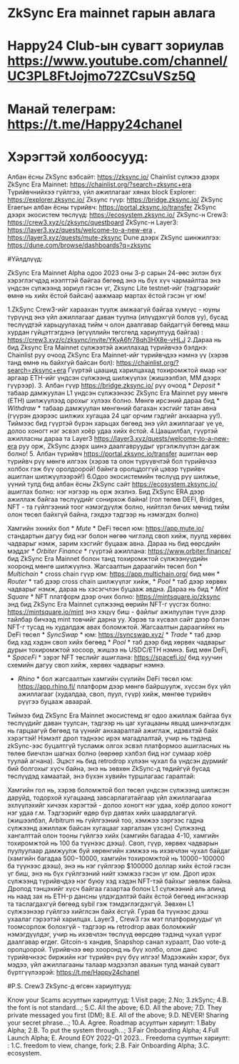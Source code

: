 # ZkSync Era mainnet гарын авлага

# Happy24 Club-ын сувагт зориулав https://www.youtube.com/channel/UC3PL8FtJojmo72ZCsuVSz5Q

# Манай телеграм: https://t.me/Happy24chanel

# Хэрэгтэй холбоосууд:
Албан ёсны ZkSync вэбсайт: https://zksync.io/ 
Chainlist сүлжээ дээрх ZkSync Era Mainnet: https://chainlist.org/?search=zksync+era
Түрийвчнийхээ гүйлгээ, үйл ажиллагааг хянах block Explorer: https://explorer.zksync.io/
Zksync гүүр: https://bridge.zksync.io/
ZkSync Eraегын албан ёсны түрийвч: https://portal.zksync.io/transfer
ZkSync дээрх экосистем төслүүд: https://ecosystem.zksync.io/
ZkSync-н Crew3: https://crew3.xyz/c/zksync/questboard
ZkSync-н Layer3: https://layer3.xyz/quests/welcome-to-a-new-era , https://layer3.xyz/quests/mute-zksync
Dune дээрх ZkSync шинжилгээ: https://dune.com/browse/dashboards?q=zksync

#Үйлдлүүд:

ZkSync Era Mainnet Alpha одоо 2023 оны 3-р сарын 24-өөс эхлэн бүх хэрэглэгчдэд нээлттэй байгаа бөгөөд энэ нь бүх хүч чармайлтаа энэ үндсэн сүлжээнд зориул гэсэн үг,
Zksync Lite testnet-ийг (тэдгээрийг өмнө нь хийх ёстой байсан) аажмаар мартах ёстой гэсэн үг юм!

1.ZkSync Crew3-ийг хараахан туулж амжаагүй байгаа хүмүүс - юуны түрүүнд  энэ үйл ажиллагааг даван туулна (илүүдэхгүй болов уу), бусад төслүүдтэй харьцуулахад тийм ч олон даалгавар байдаггүй бөгөөд маш хурдан гүйцэтгэгдэнэ (өгүүллийн төгсгөлд хариултууд байгаа) : https://crew3.xyz/c/zksync/invite/YKyA6fr78qh3HX8e-vHLJ
2.Дараа нь бид Zksync Era Mainnet сүлжээтэй ажиллахад түрийвчээ бэлднэ:
Chainlist руу очоод ZkSync Era Mainnet-ийг түрийвчдээ нэмнэ үү (хэрэв танд өмнө нь байхгүй байсан бол): https://chainlist.org/?search=zksync+era
Гүүртэй цаашид харилцахад тохиромжтой ямар нэг аргаар ETH-ийг үндсэн сүлжээнд шилжүүлэх (жишээлбэл, ММ дээрх гүүрээр).
3. Албан гүүр https://bridge.zksync.io/ рүү очоод * *Deposit* * табаар дамжуулан L1 үндсэн сүлжээнээс ZkSync Era Mainnet руу мөнгө (ETH) шилжүүлээд орохыг хүлээх болно. Мөнгө ирсэний дараа бид * *Withdraw* * табаар дамжуулан мөнгөний багахан хэсгийг татан авна (гүүрэн дээрээс шилжих хугацаа 24 цаг орчим гэдгийг анхаарна уу!). Тиймээс бид гүүртэй бүрэн харьцах бөгөөд энэ үйл ажиллагааг үе үе, долоо хоногт нэг эсвэл хоёр удаа хийх ёстой.
4.Цаашилбал, гүүртэй ажилласны дараа та Layer3 https://layer3.xyz/quests/welcome-to-a-new-era руу орж, ZkSync дээрх шинэ даалгавруудыг үргэлжлүүлэн дагаж болно!
5. Албан түрийвч https://portal.zksync.io/transfer ашиглан өөр түрийвч рүү мөнгө илгээх (хэрэв та олон түрүүвчтэй бол түрийвчээ холбох гэж бүү оролдоорой! байнга оролцдоггүй цэвэр түрийвч ашиглан шилжүүлээрэй!)
6.Одоо экосистемийн төслүүд рүү шилжье, үүний тулд бид албан ёсны ZkSync сайт https://ecosystem.zksync.io/ ашиглах болно: нэг нэгээр нь орж эхэлнэ. Бид ZkSync ERA дээр ажиллаж байгаа төслүүдийг сонирхож байна! (гол төлөв DEFI, Bridges, NFT - та гүйлгээний тоог нэмэгдүүлж болно, нийтлэл бичих мөчид тийм олон төсөл байхгүй байна, гэхдээ тэдгээр нь нэмэгдэх болно)

Хамгийн эхнийх  бол * *Mute* * DeFi төсөл юм: https://app.mute.io/ стандартын дагуу бид нэг болон нөгөө чиглэлд своп хийж, пуулд хөрвөх чадварыг нэмж, зарим хэсгийг буцааж авна.
Дараа нь бид өөрсдийн мэддэг * *Orbiter Finance* * гүүртэй ажиллана: https://www.orbiter.finance/ бид ZkSync Era Mainnet болон танд тохиромжтой сүлжээнүүдийн хооронд мөнгө шилжүүлнэ.
Жагсаалтын дараагийн төсөл бол * *Multichain* * cross chain гүүр юм: https://app.multichain.org/ бид мөн * *Router* * таб дээр cross chain шилжүүлэг хийж, * *Pool* * таб дээр хөрвөх чадварыг нэмж, дараа нь хэсэгчлэн буцааж авдна.
Дараа нь бид * *Mint Square* * NFT платформ дээр очих болно: https://mintsquare.io/zksync энд бид ZkSync Era Mainnet сүлжээнд өөрийн NFT-г үүсгэх болно: https://mintsquare.io/mint энэ хэцүү биш - файлыг ажилуулан түүн дээр тайлбар бичээд mint товчийг дарна уу. Хэрэв та хүсвэл сайт дээр бэлэн NFT-г тусад нь худалдаж авах боломжтой.
Жагсаалтын дараагийнх нь DeFi төсөл * *SyncSwap* * юм: https://syncswap.xyz/ * *Trade* * таб дээр бид хэд хэдэн своп хийх бөгөөд * *Pool* * таб дээр бид хөрвөх чадварыг дурын тохиромжтой хосоор, жишээ нь USDC/ETH нэмнэ.
Бид мөн DeFi, * *SpaceFi* *  зэрэг NFT төслийг ашиглана: https://spacefi.io/ бид хуучин схемийн дагуу своп хийж, хөрвөх чадварыг нэмнэ.
* *Rhino* * бол жагсаалтын хамгийн сүүлийн DeFi төсөл юм: https://app.rhino.fi/ платформ дээр мөнгө байршуулж, хүссэн бүх үйл ажиллагааг (худалдаа, своп, пуул, гүүр) хийж, мөнгөө түрийвч рүүгээ буцааж аваарай.

Тиймээ бид ZkSync Era Mainnet экосистемд яг одоо ажиллаж байгаа бүх төслүүдийг даван туулсан, тэдгээр нь цаг хугацааны явцад шинэчлэгдэх нь гарцаагүй бөгөөд та үүнийг анхааралтай ажиглаж, идэвхтэй байх хэрэгтэй! Нэмэлт дроп тэднээс ирэх магадлалтай, учир нь тэдэнд zkSync-ээс буцалтгүй тусламж олгох эсвэл платформоо ашигласных нь төлөө биечлэн шагнах болно (өөрөөр хэлбэл бид нэг сумаар хоёр туулай агнана). Эцэст нь бид retrodrop хүлээн чухал ба үндсэн дүрмийг бий болгохыг хүсч байна, энэ нь зөвхөн ZkSync-д төдийгүй бусад төслүүдэд хамаатай, энэ бүхэн хувийн туршлагаас гаралтай:

Хамгийн гол нь, хэрэв боломжтой бол төсөл үндсэн сүлжээнд шилжсэн даруйд, тодорхой хугацаанд завсарлагатайгаар үйл ажиллагаагаа эхлүүлэхийг хичээх хэрэгтэй - долоо хоногт нэг удаа, хоёр долоо хоногт нэг удаа г.м. Тэдгээрийг өдөр бүр давтах хийх шаардлагагүй.(жишээлбэл, Arbitrum нь гүйлгээний тоо, хэмжээ зэргээс гадна сүлжээнд ажиллаж байсан хугацааг харгалзан үзсэн)
Сүлжээнд хангалттай олон тооны гүйлгээ хийх (хамгийн багадаа 4-10, хамгийн тохиромжтой нь 100 ба түүнээс дээш).
Своп, гүүр, хөрвөх чадварын пуулуупаар дамжуулж буй хөрөнгийн хэмжээ нь ихэвчлэн чухал байдаг (хамгийн багадаа $500-$10000, хамгийн тохиромжтой нь $10000-$100000 ба түүнээс дээш), энэ нь нэг гүйлгээр $100000 доллар хийх ёстой гэсэн үг биш, энэ нь бүх гүйлгээний нийт хэмжээ гэсэн үг юм. 
Дроп ирэх сүлжээнд түрийвчдээ нэг буюу хэд хэдэн NFT-тэй байхыг зөвлөж байна.
Дропод тэнцэхийг хүсч байгаа газартаа болон L1 сүлжээний аль алинд нь наад зах нь ETH-р дансны үлдэгдэлтэй байх ёстой бөгөөд ингэснээр та таслагдахгүй бөгөөд sybil гэж тэмдэглэгдэхгүй. Зөвхөн  L1 сүлжээнээр гүйлгээ хийглсэн байх ёсгүй. Гурав ба түүнээс дээш ухаалаг гэрээтэй харилцах.
Layer3 , Crew3 гэх мэт платформуудыг үл тоомсорлож болохгүй - тэдгээр нь retrodrop авах боломжийг нэмэгдүүлдэг, учир нь ихэвчлэн төслүүд өөрсдөө тэдэнд чухал үүрэг даалгавар өгдөг.
Gitcoin-s хандив, Snapshop санал хураалт, Dao vote-д  оролцоорой.
Түрийвчээ өөр хооронд нь бүү холбо, олон данс  түрийвчнээс биржийн нэг түрийвч рүү бүү илгээ!
Мэдээжийн хэрэг, бүх мэдээ, үйл ажиллагааны талаар мэдээлэл авахын тулд манай сувагт бүртгүүлээрэй: https://t.me/Happy24chanel


#P.S. Crew3 ZkSync-д өгсөн хариултууд:

Know your Scams асуултын хариултууд:
1.Visit page;
2.No;
3.zkSync;
4.B. the font is not standard...;
5.C. All the above;
6.D. All the above;
7.D. They private messaged you first (DM);
8.E. All of the above;
9.D. NEVER! Sharing your secret phrase...;
10.A. Agree.
Roadmap асуултын хариулт:
1.Baby Alpha;
2.B. To put the system through...;
3.Fair Onboarding Alpha;
4.Full Launch Alpha;
E. Around EOY 2022-Q1 2023...
Freedomа суултын хариулт: :
1.C. freedom to view, change, fork;
2.B. Fair Onboarding Alpha;
3.C. ecosystem.




